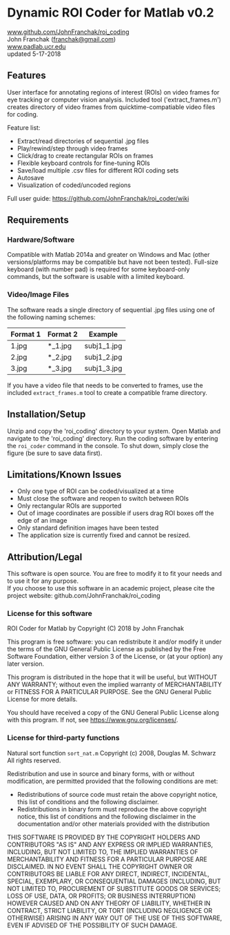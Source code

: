 # Dynamic ROI Coder for Matlab v0.2

www.github.com/JohnFranchak/roi_coding  
John Franchak (franchak@gmail.com)  
www.padlab.ucr.edu  
updated 5-17-2018

## Features
User interface for annotating regions of interest (ROIs) on video frames for eye tracking or computer vision analysis. Included tool ('extract_frames.m') creates directory of video frames from quicktime-compatiable video files for coding. 

Feature list:
- Extract/read directories of sequential .jpg files
- Play/rewind/step through video frames
- Click/drag to create rectangular ROIs on frames
- Flexible keyboard controls for fine-tuning ROIs
- Save/load multiple .csv files for different ROI coding sets
- Autosave
- Visualization of coded/uncoded regions  

Full user guide: https://github.com/JohnFranchak/roi_coder/wiki

## Requirements
### Hardware/Software
Compatible with Matlab 2014a and greater on Windows and Mac (other versions/platforms may be compatible but have not been tested). Full-size keyboard (with number pad) is required for some keyboard-only commands, but the software is usable with a limited keyboard.

### Video/Image Files
The software reads a single directory of sequential .jpg files using one of the following naming schemes:

|Format 1|Format 2|Example|  
|---  |---  |--- |    
|1.jpg|\*\_1.jpg|subj1\_1.jpg|  
|2.jpg|\*\_2.jpg|subj1\_2.jpg|  
|3.jpg|\*\_3.jpg|subj1\_3.jpg|  

If you have a video file that needs to be converted to frames, use the included `extract_frames.m` tool to create a compatible frame directory. 

## Installation/Setup
Unzip and copy the 'roi_coding' directory to your system.
Open Matlab and navigate to the 'roi_coding' directory.
Run the coding software by entering the `roi_coder` command in the console. 
To shut down, simply close the figure (be sure to save data first).

## Limitations/Known Issues
- Only one type of ROI can be coded/visualized at a time
- Must close the software and reopen to switch between ROIs
- Only rectangular ROIs are supported
- Out of image coordinates are possible if users drag ROI boxes off the edge of an image
- Only standard definition images have been tested
- The application size is currently fixed and cannot be resized.

## Attribution/Legal
This software is open source. You are free to modify it to fit your needs and to use it for any purpose.   
If you choose to use this software in an academic project, please cite the project website: github.com/JohnFranchak/roi_coding

### License for this software
ROI Coder for Matlab by 
Copyright (C) 2018 by John Franchak

This program is free software: you can redistribute it and/or modify
it under the terms of the GNU General Public License as published by
the Free Software Foundation, either version 3 of the License, or
(at your option) any later version.

This program is distributed in the hope that it will be useful,
but WITHOUT ANY WARRANTY; without even the implied warranty of
MERCHANTABILITY or FITNESS FOR A PARTICULAR PURPOSE.  See the
GNU General Public License for more details.

You should have received a copy of the GNU General Public License
along with this program.  If not, see https://www.gnu.org/licenses/.

### License for third-party functions
Natural sort function `sort_nat.m`
Copyright (c) 2008, Douglas M. Schwarz 
All rights reserved.

Redistribution and use in source and binary forms, with or without 
modification, are permitted provided that the following conditions are 
met:

* Redistributions of source code must retain the above copyright 
notice, this list of conditions and the following disclaimer. 
* Redistributions in binary form must reproduce the above copyright 
notice, this list of conditions and the following disclaimer in 
the documentation and/or other materials provided with the distribution

THIS SOFTWARE IS PROVIDED BY THE COPYRIGHT HOLDERS AND CONTRIBUTORS "AS IS" 
AND ANY EXPRESS OR IMPLIED WARRANTIES, INCLUDING, BUT NOT LIMITED TO, THE 
IMPLIED WARRANTIES OF MERCHANTABILITY AND FITNESS FOR A PARTICULAR PURPOSE 
ARE DISCLAIMED. IN NO EVENT SHALL THE COPYRIGHT OWNER OR CONTRIBUTORS BE 
LIABLE FOR ANY DIRECT, INDIRECT, INCIDENTAL, SPECIAL, EXEMPLARY, OR 
CONSEQUENTIAL DAMAGES (INCLUDING, BUT NOT LIMITED TO, PROCUREMENT OF 
SUBSTITUTE GOODS OR SERVICES; LOSS OF USE, DATA, OR PROFITS; OR BUSINESS 
INTERRUPTION) HOWEVER CAUSED AND ON ANY THEORY OF LIABILITY, WHETHER IN 
CONTRACT, STRICT LIABILITY, OR TORT (INCLUDING NEGLIGENCE OR OTHERWISE) 
ARISING IN ANY WAY OUT OF THE USE OF THIS SOFTWARE, EVEN IF ADVISED OF THE 
POSSIBILITY OF SUCH DAMAGE.
